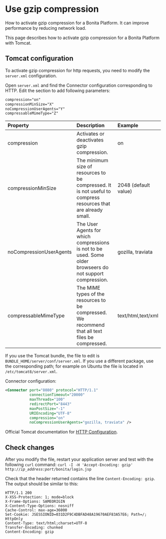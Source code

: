# Use gzip compression

How to activate gzip compression for a Bonita Platform. It can improve performance by reducing network load.

This page describes how to activate gzip compression for a Bonita Platform with Tomcat.

## Tomcat configuration

To activate gzip compression for http requests, you need to modify the `server.xml` configuration. 

Open `server.xml` and find the Connector configuration corresponding to HTTP. Edit the section to add following parameters:

```xml
compression="on"
compressionMinSize="X"
noCompressionUserAgents="Y"
compressableMimeType="Z"
```
| Property | Description | Example |
|:-|:-|:-|
| compression | Activates or deactivates gzip compression. | on |
| compressionMinSize | The minimum size of resources to be compressed. It is not useful to compress resources that are already small. | 2048 (default value) |
| noCompressionUserAgents | The User Agents for which compressions is not to be used. Some older browseers do not support compression. | gozilla, traviata |
| compressableMimeType | The MIME types of the resources to be compressed. We recommend that all text files be compressed. | text/html,text/xml |

If you use the Tomcat bundle, the file to edit is `BUNDLE_HOME/server/conf/server.xml`.
If you use a different package, use the corresponding path; for example on Ubuntu the file is located in `/etc/tomcat8/server.xml`.

Connector configuration:
```xml
<Connector port="8080" protocol="HTTP/1.1"
           connectionTimeout="20000"
           maxThreads="100"
           redirectPort="8443"
           maxPostSize="-1"
           URIEncoding="UTF-8"
           compression="on"
           noCompressionUserAgents="gozilla, traviata" />
```

Official Tomcat documentation for [HTTP Configuration](https://tomcat.apache.org/tomcat-8.5-doc/config/http.html). 

## Check changes

After you modify the file, restart your application server and test with the following `curl` command:
`curl -I -H 'Accept-Encoding: gzip' http://`_`ip_address:port`_`/bonita/login.jsp`

Check that the header returned contains the line `Content-Encoding: gzip`. The output should be similar to this:
```
HTTP/1.1 200 
X-XSS-Protection: 1; mode=block
X-Frame-Options: SAMEORIGIN
X-Content-Type-Options: nosniff
Cache-Control: max-age=36000
Set-Cookie: JSESSIONID=031D2F9C4DBFAD48A19670AEF83A57E6; Path=/; HttpOnly
Content-Type: text/html;charset=UTF-8
Transfer-Encoding: chunked
Content-Encoding: gzip
```

